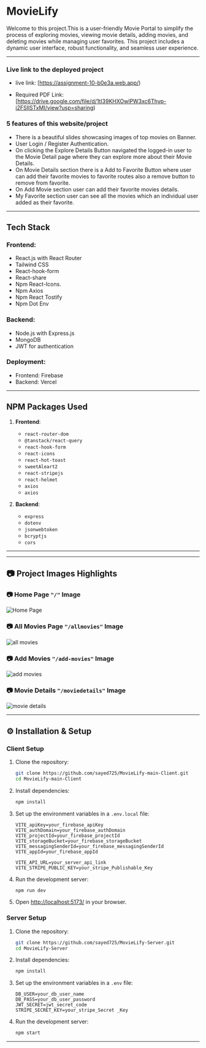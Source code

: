 # MovieLify

Welcome to this project.This is a user-friendly Movie Portal to simplify the process of exploring movies, viewing movie details, adding movies, and deleting movies while managing user favorites. This project includes a dynamic user interface, robust functionality, and seamless user experience.

---

### Live link to the deployed project



- live link:   [https://assignment-10-b0e3a.web.app/) 

- Required PDF Link:   [https://drive.google.com/file/d/1tI39KHXOwlPW3xc6Thyp-i2FSIlSTxMI/view?usp=sharing) 




### 5 features of this website/project

- There is a beautiful slides showcasing images of top movies on Banner.
- User Login / Register Authentication. 
- On clicking the Explore Details Button navigated the logged-in user to the Movie Detail page where they can explore more about their Movie Details.
- On Movie Details section there is a Add to Favorite Button where user can add their favorite movies to favorite routes also a remove button to remove from favorite.
- On Add Movie section user can add their favorite movies details.
- My Favorite section user can see all the movies which an individual user added as their favorite.



---

## Tech Stack  
### Frontend:  
- React.js with React Router  
- Tailwind CSS  
- React-hook-form   
- React-share 
- Npm React-Icons. 
- Npm Axios
- Npm React Tostify 
- Npm Dot Env  

### Backend:  
- Node.js with Express.js  
- MongoDB 
- JWT for authentication  

### Deployment:  
- Frontend: Firebase  
- Backend: Vercel 

---

## NPM Packages Used  
1. **Frontend**:  
   - `react-router-dom`  
   - `@tanstack/react-query`  
   - `react-hook-form`  
   - `react-icons`     
   - `react-hot-toast`  
   - `sweetAleart2`  
   - `react-stripejs`  
   - `react-helmet`  
   - `axios`  
   - `axios`  

2. **Backend**:  
   - `express`    
   - `dotenv`  
   - `jsonwebtoken`  
   - `bcryptjs`  
   - `cors`  

---



---

## 📷 Project Images Highlights

### 📷 Home Page `"/"` Image

![Home Page](https://i.ibb.co.com/gLKQQ15f/Movilify-home.png)

### 📷 All Movies Page `"/allmovies"` Image

![all movies](https://i.ibb.co.com/V0mHvpQN/Movielify-allmovies.png)

### 📷 Add Movies `"/add-movies"` Image

![add movies](https://i.ibb.co.com/9HTqRDWD/Movielify-addmovies.png)

### 📷 Movie Details `"/moviedetails"` Image

![movie details](https://i.ibb.co.com/ksK4T7fT/Movielify-moviedetails.png)

---

## ⚙️ Installation & Setup

### Client Setup

1. Clone the repository:

   ```bash
   git clone https://github.com/sayed725/MovieLify-main-Client.git
   cd MovieLify-main-Client
   ```

2. Install dependencies:

   ```bash
   npm install
   ```

3. Set up the environment variables in a `.env.local` file:

   ```env
   VITE_apiKey=your_firebase_apiKey
   VITE_authDomain=your_firebase_authDomain
   VITE_projectId=your_firebase_projectId
   VITE_storageBucket=your_firebase_storageBucket
   VITE_messagingSenderId=your_firebase_messagingSenderId
   VITE_appId=your_firebase_appId

   VITE_API_URL=your_server_api_link
   VITE_STRIPE_PUBLIC_KEY=your_stripe_Publishable_Key
   ```

4. Run the development server:

   ```bash
   npm run dev
   ```

5. Open [http://localhost:5173/](http://localhost:5173/) in your browser.

### Server Setup

1. Clone the repository:

   ```bash
   git clone https://github.com/sayed725/MovieLify-Server.git
   cd MovieLify-Server
   ```

2. Install dependencies:

   ```bash
   npm install
   ```

3. Set up the environment variables in a `.env` file:
   ```env
   DB_USER=your_db_user_name
   DB_PASS=your_db_user_password
   JWT_SECRET=jwt_secret_code
   STRIPE_SECRET_KEY=your_stripe_Secret _Key
   ```
4. Run the development server:
   ```bash
   npm start
   ```

---












